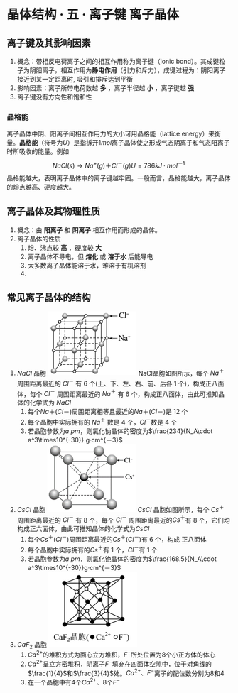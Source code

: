 # 晶体结构 · 五 · 离子键 离子晶体

## 离子键及其影响因素

1. 概念：带相反电荷离子之间的相互作用称为离子键（ionic bond）。其成键粒子为阴阳离子，相互作用为**静电作用**（引力和斥力），成键过程为：阴阳离子接近到某一定距离时, 吸引和排斥达到平衡
2. 影响因素：离子所带电荷数越  **多**  ，离子半径越  **小**  ，离子键越  **强** 
3. 离子键没有方向性和饱和性

### 晶格能
离子晶体中阴、阳离子间相互作用力的大小可用晶格能（lattice energy）来衡量。**晶格能**（符号为$U$）是指拆开$1 mol$离子晶体使之形成气态阴离子和气态阳离子时所吸收的能量。例如
$$NaCl(s)\rightarrow Na^+(g)＋Cl^－(g) U=786 kJ·mol^{－1}$$
晶格能越大，表明离子晶体中的离子键越牢固。一般而言，晶格能越大，离子晶体的熔点越高、硬度越大。

## 离子晶体及其物理性质
1. 概念：由  **阳离子**  和  **阴离子**  相互作用而形成的晶体。
2. 离子晶体的性质
   1. 熔、沸点较  **高**  ，硬度较  **大** 
   2. 离子晶体不导电，但  **熔化**  或  **溶于水**  后能导电
   3. 大多数离子晶体能溶于水，难溶于有机溶剂
   4. 

## 常见离子晶体的结构
1. $NaCl$ 晶胞
   <img title="" src="images/5.1.png" alt="" width="200">
   NaCl晶胞如图所示，每个 $Na^＋$ 周围距离最近的 $Cl^－$ 有  $6$  个(上、下、左、右、前、后各 $1$ 个)，构成正八面体，每个 $Cl^－$ 周围距离最近的 $Na^＋$ 有  $6$ 个，构成正八面体，由此可推知晶体的化学式为 $NaCl$ 
   1. 每个$Na＋(Cl－)$周围距离相等且最近的$Na＋(Cl－)$是  $12$  个
   2. 每个晶胞中实际拥有的 $Na^＋$ 数是 $4$ 个，$Cl^－$数是 $4$ 个
   3. 若晶胞参数为$a$ $pm$，则氯化钠晶体的密度为$\frac{234}{N_A\cdot a^3\times10^{-30}} g·cm^{－3}$
2. $CsCl$ 晶胞
   <img title="" src="images/5.2.png" alt="" width="200"> 
   $CsCl$ 晶胞如图所示，每个 $Cs^＋$ 周围距离最近的 $Cl^－$ 有  $8$ 个，每个 $Cl^－$ 周围距离最近的$Cs^＋$有 $8$ 个，它们均构成正六面体，由此可推知晶体的化学式为$CsCl$
   1. 每个$Cs^＋(Cl^－)$周围距离最近的$Cs^＋(Cl^－)$有 $6$ 个，构成  正八面体  
   2. 每个晶胞中实际拥有的$Cs^＋$有 $1$ 个，$Cl^－$有 $1$ 个
   3. 若晶胞参数为$a$ $pm$，则氯化铯晶体的密度为$\frac{168.5}{N_A\cdot a^3\times10^{-30}}g·cm^{－3}$
3. $CaF_2$ 晶胞
   <img title="" src="images/1.5.png" alt="" width="200"> 
   1. $Ca^{2+}$的堆积方式为面心立方堆积，$F^-$所处位置为$8$个小正方体的体心
   2. $Ca^{2+}$呈立方密堆积，阴离子$F^-$填充在四面体空隙中，位于对角线的$\frac{1}{4}$和$\frac{3}{4}$处。$Ca^{2+}、F^-$离子的配位数分别为$8$和$4$
   3. 在一个晶胞中有$4$个$Ca^{2+}$、$8$个$F^-$
